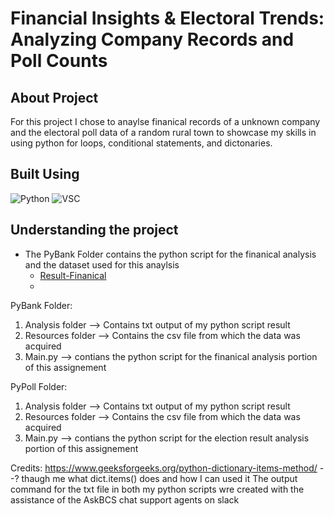 # Financial Insights & Electoral Trends: Analyzing Company Records and Poll Counts

## About Project
For this project I chose to anaylse finanical records of a unknown company and the electoral poll data of a random rural town to showcase
my skills in using python for loops, conditional statements, and dictonaries.

## Built Using 
![Python](https://img.shields.io/badge/Python-3.10.12-yellow)
![VSC](https://img.shields.io/badge/VSC-blue)

## Understanding the project
* The PyBank Folder contains the python script for the finanical analysis and the dataset used for this anaylsis
  * [Result-Finanical](https://github.com/Allan-CM/Financial-Poll-Analysis/blob/main/Pypoll/Analysis/election_results.txt)
  * 

PyBank Folder: 
1. Analysis folder --> Contains txt output of my python script result
2. Resources folder --> Contains the csv file from which the data was acquired
3. Main.py --> contians the python script for the finanical analysis portion of this assignement

PyPoll Folder: 
1. Analysis folder --> Contains txt output of my python script result
2. Resources folder --> Contains the csv file from which the data was acquired
3. Main.py --> contians the python script for the election result analysis portion of this assignement  

Credits: 
https://www.geeksforgeeks.org/python-dictionary-items-method/ --? thaugh me what dict.items() does and how I can used it 
The output command for the txt file in both my python scripts wre created with the assistance of the AskBCS chat support agents on slack 
